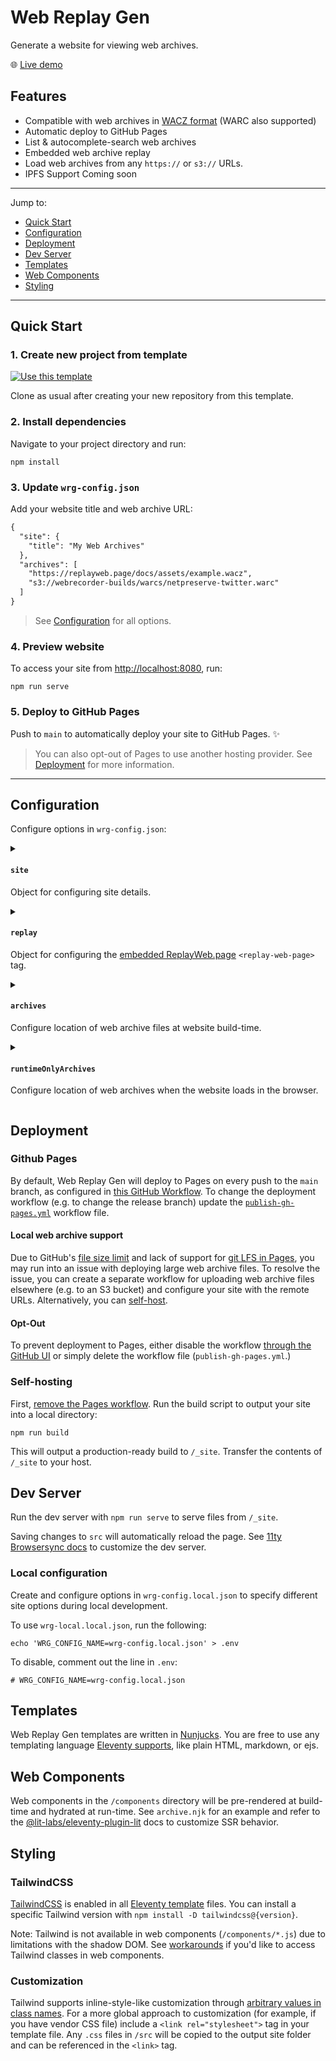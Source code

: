 # Web Replay Gen

Generate a website for viewing web archives.

:globe_with_meridians: [Live demo](https://webrecorder.github.io/web-replay-gen/)

## Features

- Compatible with web archives in [WACZ format](https://specs.webrecorder.net/wacz/latest/) (WARC also supported)
- Automatic deploy to GitHub Pages
- List & autocomplete-search web archives
- Embedded web archive replay
- Load web archives from any `https://` or `s3://` URLs.
- IPFS Support Coming soon

---

Jump to:

- [Quick Start](#quick-start)
- [Configuration](#configuration)
- [Deployment](#deployment)
- [Dev Server](#dev-server)
- [Templates](#templates)
- [Web Components](#web-components)
- [Styling](#styling)

---

## Quick Start

### 1. Create new project from template

[![Use this template](https://img.shields.io/badge/Use_this_template-informational)](https://github.com/webrecorder/web-replay-gen/generate)

Clone as usual after creating your new repository from this template.

### 2. Install dependencies

Navigate to your project directory and run:

```shell
npm install
```

### 3. Update `wrg-config.json`

Add your website title and web archive URL:

```diff
{
  "site": {
    "title": "My Web Archives"
  },
  "archives": [
    "https://replayweb.page/docs/assets/example.wacz",
    "s3://webrecorder-builds/warcs/netpreserve-twitter.warc"
  ]
}
```

> See [Configuration](#configuration) for all options.

### 4. Preview website

To access your site from <http://localhost:8080>, run:

```shell
npm run serve
```

### 5. Deploy to GitHub Pages

Push to `main` to automatically deploy your site to GitHub Pages. :sparkles:

> You can also opt-out of Pages to use another hosting provider. See [Deployment](#deployment) for more information.

---

## Configuration

Configure options in `wrg-config.json`:

<details>
<summary>

#### `site`

Object for configuring site details.

</summary>

| Key            | Default Value    | Value Type |                                                                     |
| -------------- | ---------------- | ---------- | ------------------------------------------------------------------- |
| `site`         | `{}`             | `Object`   |                                                                     |
| `site.title`   | `"Web Archives"` | `string`   | Website title, used in browser title bar and as the primary heading |
| `site.url`     | `""`             | `string`   | Website base URL                                                    |
| `site.logoSrc` | `""`             | `string`   | Website logo, any valid `<img>` `src`                               |

</details>

<details>
<summary>

#### `replay`

Object for configuring the [embedded ReplayWeb.page](https://replayweb.page/docs/embedding) `<replay-web-page>` tag.

</summary>

| Key              | Default Value                                  | Value Type                        |                                                                                                                     |
| ---------------- | ---------------------------------------------- | --------------------------------- | ------------------------------------------------------------------------------------------------------------------- |
| `replay`         | `{}`                                           | `Object`                          |                                                                                                                     |
| `replay.embed`   | `"replayonly"`                                 | `"replayonly"\|"full"\|"default"` | ReplayWeb.page [`embed` option](https://replayweb.page/docs/embedding#embedding-options)                            |
| `replay.baseUrl` | `"https://cdn.jsdelivr.net/npm/replaywebpage"` | `string`                          | Base URL for ReplayWeb.page scripts. `replay.version` will be ignored if a base URL is specified.                   |
| `replay.version` | `""`                                           | `string`                          | ReplayWeb.page version. Omit for the latest. [See releases](https://github.com/webrecorder/replayweb.page/releases) |

</details>

<details>
<summary>

#### `archives`

Configure location of web archive files at website build-time.

</summary>

| Key        | Default Value | Value Type                                                |
| ---------- | ------------- | --------------------------------------------------------- |
| `archives` | `undefined`   | `undefined\|string\|string[]\|{name:string;url:string}[]` |

Pre-process and render static HTML based on archive data. Option values can be:

- JSON array of plain URL strings or an object with `name` and `url`
- Relative path to directory containing `.wacz` files
- Relative path to `.txt` file with newline-separated list of remote URLs
- Relative path to JSON file with an `archives` key where the value is a JSON array

Paths should be relative to your project root (i.e. where you execute your `npm run build` command.) Examples:

```js
{
  "archives": "./wacz-files/"
}
```

```js
{
  "archives": "data/archives.json"
}
```

Example JSON array:

```js
{
  "archives": [
    // Plain URL string:
    "https://replayweb.page/docs/assets/example.wacz"

    // Plain URL string to S3 bucket
    "s3://my-bucket/a/archive.wacz",

    // Object with name and URL:
    {
      "name": "My Web Archive",
      "url": "s3://my-bucket/b/archive.wacz"
    }
  ]
}
```

</details>

<details>
<summary>

#### `runtimeOnlyArchives`

Configure location of web archives when the website loads in the browser.

</summary>

| Key                   | Default Value | Value Type          |                                                        |
| --------------------- | ------------- | ------------------- | ------------------------------------------------------ |
| `runtimeOnlyArchives` | `undefined`   | `undefined\|string` | Path to JSON file with `archives`, relative to `_site` |

By default, the generator configures the location of your archives at build-time (i.e. when you run `npm run build`) in order to pre-process data and render static HTML based on that data. However, you may have a use case where you need to check archive locations every time the website loads in the browser. Setting `runtimeOnlyArchives` enables you to do things like configure and update archive data without redeploying your entire website.

Caveats:

- The generated sitemap will no longer list a page per archive.
- JSON data must conform to an array of objects with `url` and optionally `name`.

See [runtime-only-archives](./examples/runtime-only-archives/) for a more in-depth example.

</details>

## Deployment

### Github Pages

By default, Web Replay Gen will deploy to Pages on every push to the `main` branch, as configured in [this GitHub Workflow](.github/workflows/publish-gh-pages.yml). To change the deployment workflow (e.g. to change the release branch) update the [`publish-gh-pages.yml`](.github/workflows/publish-gh-pages.yml) workflow file.

#### Local web archive support

Due to GitHub's [file size limit](https://docs.github.com/en/repositories/working-with-files/managing-large-files/about-large-files-on-github#file-size-limits) and lack of support for [git LFS in Pages](https://docs.github.com/en/repositories/working-with-files/managing-large-files/about-git-large-file-storage), you may run into an issue with deploying large web archive files. To resolve the issue, you can create a separate workflow for uploading web archive files elsewhere (e.g. to an S3 bucket) and configure your site with the remote URLs. Alternatively, you can [self-host](#self-hosting).

#### Opt-Out

To prevent deployment to Pages, either disable the workflow [through the GitHub UI](https://docs.github.com/en/actions/managing-workflow-runs/disabling-and-enabling-a-workflow) or simply delete the workflow file (`publish-gh-pages.yml`.)

### Self-hosting

First, [remove the Pages workflow](#opt-out). Run the build script to output your site into a local directory:

```
npm run build
```

This will output a production-ready build to `/_site`. Transfer the contents of `/_site` to your host.

## Dev Server

Run the dev server with `npm run serve` to serve files from `/_site`.

Saving changes to `src` will automatically reload the page. See [11ty Browsersync docs](https://www.11ty.dev/docs/server-browsersync/) to customize the dev server.

### Local configuration

Create and configure options in `wrg-config.local.json` to specify different site options during local development.

To use `wrg-local.local.json`, run the following:

```
echo 'WRG_CONFIG_NAME=wrg-config.local.json' > .env
```

To disable, comment out the line in `.env`:

```
# WRG_CONFIG_NAME=wrg-config.local.json
```

## Templates

Web Replay Gen templates are written in [Nunjucks](https://mozilla.github.io/nunjucks/templating.html). You are free to use any templating language [Eleventy supports](https://www.11ty.dev/docs/languages/), like plain HTML, markdown, or ejs.

## Web Components

Web components in the `/components` directory will be pre-rendered at build-time and hydrated at run-time. See `archive.njk` for an example and refer to the [@lit-labs/eleventy-plugin-lit](https://github.com/lit/lit/tree/main/packages/labs/eleventy-plugin-lit) docs to customize SSR behavior.

## Styling

### TailwindCSS

[TailwindCSS](https://tailwindcss.com/) is enabled in all [Eleventy template](https://www.11ty.dev/docs/languages/) files. You can install a specific Tailwind version with `npm install -D tailwindcss@{version}`.

Note: Tailwind is not available in web components (`/components/*.js`) due to limitations with the shadow DOM. See [workarounds](https://github.com/tailwindlabs/tailwindcss/discussions/1935) if you'd like to access Tailwind classes in web components.

### Customization

Tailwind supports inline-style-like customization through [arbitrary values in class names](https://tailwindcss.com/docs/adding-custom-styles#using-arbitrary-values). For a more global approach to customization (for example, if you have vendor CSS file) include a `<link rel="stylesheet">` tag in your template file. Any `.css` files in `/src` will be copied to the output site folder and can be referenced in the `<link>` tag.
